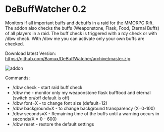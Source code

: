 # DeBuffWatcher 0.2
Monitors if all important buffs and debuffs in a raid for the MMORPG Rift.
The addon also checks the buffs (Weaponstone, Flask, Food, Eternal Buffs) of all players in a raid. 
The buff check is triggered with a rdy check or with /dbw check. With /dbw me you can activate only your own buffs are checked.

Download latest Version: https://github.com/Bamux/DeBuffWatcher/archive/master.zip

![addon](https://cdn.discordapp.com/attachments/374932500910309379/493142832538714116/unknown.png)

Commands:
- /dbw check - start raid buff check
- /dbw me - monitor only my weaponstone flask bufffood and eternal (switch on/off default is off)
- /dbw font=X - to change font size (default=12)
- /dbw background=X - to change background transparency (X=0-100)
- /dbw seconds=X - Remaining time of the buffs until a warning occurs in seconds(X = 0 - 600)
- /dbw reset - restore the default settings
